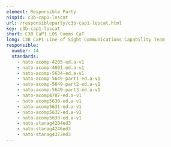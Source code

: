 ```yaml
---
element: Responsible Party
nispid: c3b-cap1-loscat
url: /responsibleparty/c3b-cap1-loscat.html
key: c3b-cap1-loscat
short: C3B CaP1 LOS Comms CaT
long: C3B CaP1 Line of Sight Communications Capability Team
responsible:
  number: 14
  standards:
    - nato-acomp-4205-ed.a-v1
    - nato-acomp-4691-ed.a-v1
    - nato-acomp-5634-ed.a-v1
    - nato-acomp-5649-part1-ed.a-v1
    - nato-acomp-5649-part2-ed.a-v1
    - nato-acomp-5649-part3-ed.a-v1
    - nato-acomp4787-ed.a-v1
    - nato-acomp5630-ed.a-v1
    - nato-acomp5631-ed.a-v1
    - nato-acomp5632-ed.a-v1
    - nato-acomp5633-ed.a-v1
    - nato-stanag4204ed3
    - nato-stanag4246ed3
    - nato-stanag4372ed3
---
```

